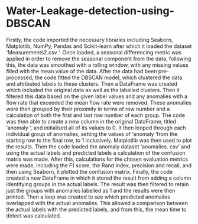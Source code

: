 # Water-Leakage-detection-using-DBSCAN

Firstly, the code imported the necessary libraries including Seaborn, Matplotlib, NumPy, Pandas and Scikit-learn after which it loaded the dataset ‘Measurements2.csv ‘. Once loaded, a seasonal differencing metric was applied in order to remove the seasonal component from the data, following this, the data was smoothed with a rolling window, with any missing values filled with the mean value of the data. 
After the data had been pre-processed, the code fitted the DBSCAN model, which clustered the data and attributed labels to these clusters. Then a DataFrame was created which included the original data as well as the labelled clusters. Then it filtered this data based on the given label values and any anomalies with a flow rate that exceeded the mean flow rate were removed. These anomalies were then grouped by their proximity in terms of row number and a calculation of both the first and last row number of each group. The code was then able to create a new column in the original DataFrame, titled ‘anomaly ‘, and initialised all of its values to 0. It then looped through each individual group of anomalies, setting the values of ‘anomaly ‘from the starting row to the final row, to 1 inclusively. Matplotlib was then used to plot the results. 
Then the code loaded the anomaly dataset ‘anomalies. csv’ and using the actual labels and predicted labels a calculation of the confusion matrix was made. After this, calculations for the chosen evaluation metrics were made, including the F1 score, the Rand Index, precision and recall, and then using Seaborn, it plotted the confusion matrix. Finally, the code created a new DataFrame in which it stored the result from adding a column identifying groups in the actual labels. The result was then filtered to retain just the groups with anomalies labelled as 1 and the results were then printed.  Then a loop was created to see which predicted anomalies overlapped with the actual anomalies. This allowed a comparison between the actual labels with the predicted labels, and from this, the mean time to detect was calculated.

